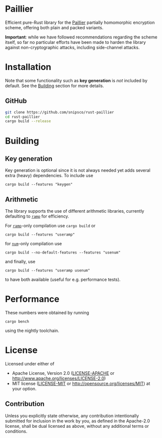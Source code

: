# Paillier

Efficient pure-Rust library for the [Paillier](https://en.wikipedia.org/wiki/Paillier_cryptosystem) partially homomorphic encryption scheme, offering both plain and packed variants.

**Important**: while we have followed recommendations regarding the scheme itself, so far no particular efforts have been made to harden the library against non-cryptographic attacks, including side-channel attacks.


# Installation

Note that some functionality such as **key generation** is *not* included by default. See the [Building](#Building) section for more details.

## GitHub
```bash
git clone https://github.com/snipsco/rust-paillier
cd rust-paillier
cargo build --release
```


# Building

## Key generation

Key generation is optional since it is not always needed yet adds several extra (heavy) dependencies. To include use
```
cargo build --features "keygen"
```

## Arithmetic

The library supports the use of different arithmetic libraries, currently defaulting to [`ramp`](https://github.com/Aatch/ramp) for efficiency.

For [`ramp`](https://github.com/Aatch/ramp)-only compilation use `cargo build` or
```
cargo build --features "useramp"
```
for [`num`](https://github.com/rust-num/num)-only compilation use
```
cargo build --no-default-features --features "usenum"
```
and finally, use
```
cargo build --features "useramp usenum"
```
to have both available (useful for e.g. performance tests).


# Performance
These numbers were obtained by running
```
cargo bench
```
using the nightly toolchain.

# License

Licensed under either of
 * Apache License, Version 2.0 ([LICENSE-APACHE](LICENSE-APACHE) or http://www.apache.org/licenses/LICENSE-2.0)
 * MIT license ([LICENSE-MIT](LICENSE-MIT) or http://opensource.org/licenses/MIT)
at your option.

## Contribution

Unless you explicitly state otherwise, any contribution intentionally submitted
for inclusion in the work by you, as defined in the Apache-2.0 license, shall
be dual licensed as above, without any additional terms or conditions.
 
